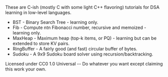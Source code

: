 These are C-ish (mostly C with some light C++ flavoring) tutorials for DSA learning in low-level languages.

* BST - Binary Search Tree - learning only. 
* Fib - Compute ntn Fibonacci number, recursive and memoized - learning only. 
* MaxHeap - Maximum heap (top-k items, or PQ) - learning but can be extended to store KV pairs. 
* RingBuffer - A fairly good (and fast) circular buffer of bytes.
* Sudoku - A 9x9 Sudoku board solver using recursion/backtracking.

Licensed under CC0 1.0 Universal -- Do whatever you want except claiming this work your own.
